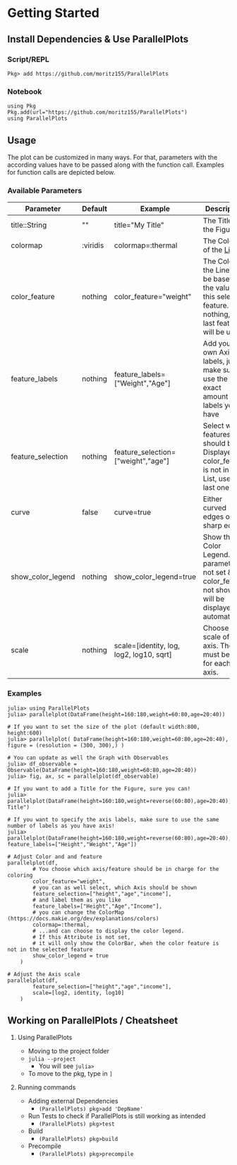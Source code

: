 # Getting Started

## Install Dependencies & Use ParallelPlots
### Script/REPL
`Pkg> add https://github.com/moritz155/ParallelPlots`
### Notebook
```
using Pkg
Pkg.add(url="https://github.com/moritz155/ParallelPlots")
using ParallelPlots
```
## Usage
The plot can be customized in many ways. For that, parameters with the according values have to be passed along with the function call. Examples for function calls are depicted below.
### Available Parameters

| Parameter         | Default  | Example                                  | Description                                                                                                            |
|-------------------|----------|------------------------------------------|------------------------------------------------------------------------------------------------------------------------|
| title::String     | ""       | title="My Title"                         | The Title of the Figure,                                                                                               |
| colormap          | :viridis | colormap=:thermal                        | The Colors of the [Lines](https://docs.makie.org/dev/explanations/colors)                                              |
| color_feature     | nothing  | color_feature="weight"                   | The Color of the Lines will be based on the values of this selected feature. If nothing, the last feature will be used. |
| feature_labels    | nothing  | feature_labels=["Weight","Age"]          | Add your own Axis labels, just make sure to use the exact amount of labels you have                                          |
| feature_selection | nothing  | feature_selection=["weight","age"]       | Select which features should be Displayed. If color_feature is not in this List, use the last one                     |
| curve             | false    | curve=true                               | Either curved edges or sharp edges                                                                                                  |
| show_color_legend | nothing  | show_color_legend=true                   | Show the Color Legend. If parameter not set & color_feature not shown, it will be displayed automatically                |
| scale             | nothing  | scale=[identity, log, log2, log10, sqrt] | Choose the scale of the axis. There must be one for each Y-axis.                                                                                  |

### Examples
```
julia> using ParallelPlots
julia> parallelplot(DataFrame(height=160:180,weight=60:80,age=20:40))
```
```
# If you want to set the size of the plot (default width:800, height:600)
julia> parallelplot( DataFrame(height=160:180,weight=60:80,age=20:40), figure = (resolution = (300, 300),) )
```
```
# You can update as well the Graph with Observables
julia> df_observable = Observable(DataFrame(height=160:180,weight=60:80,age=20:40))
julia> fig, ax, sc = parallelplot(df_observable)
```
```
# If you want to add a Title for the Figure, sure you can!
julia> parallelplot(DataFrame(height=160:180,weight=reverse(60:80),age=20:40),title="My Title")
```
```
# If you want to specify the axis labels, make sure to use the same number of labels as you have axis!
julia> parallelplot(DataFrame(height=160:180,weight=reverse(60:80),age=20:40), feature_labels=["Height","Weight","Age"])
```
```
# Adjust Color and and feature
parallelplot(df,
        # You choose which axis/feature should be in charge for the coloring
        color_feature="weight",
        # you can as well select, which Axis should be shown
        feature_selection=["height","age","income"],
        # and label them as you like
        feature_labels=["Height","Age","Income"],
        # you can change the ColorMap (https://docs.makie.org/dev/explanations/colors)
        colormap=:thermal,
        # ...and can choose to display the color legend.
        # If this Attribute is not set,
        # it will only show the ColorBar, when the color feature is not in the selected feature
        show_color_legend = true
    )
```
```
# Adjust the Axis scale
parallelplot(df,
        feature_selection=["height","age","income"],
        scale=[log2, identity, log10]
    )
```

## Working on ParallelPlots / Cheatsheet
1. Using ParallelPlots
    * Moving to the  project folder
    * `julia --project`
        * You will see `julia>`
    * To move to the pkg, type in `]`


2. Running commands
    * Adding external Dependencies
        - `(ParallelPlots) pkg>add 'DepName'`
    * Run Tests to check if ParallelPlots is still working as intended
        - `(ParallelPlots) pkg>test`
    * Build
        - `(ParallelPlots) pkg>build`
    * Precompile
        - `(ParallelPlots) pkg>precompile`




